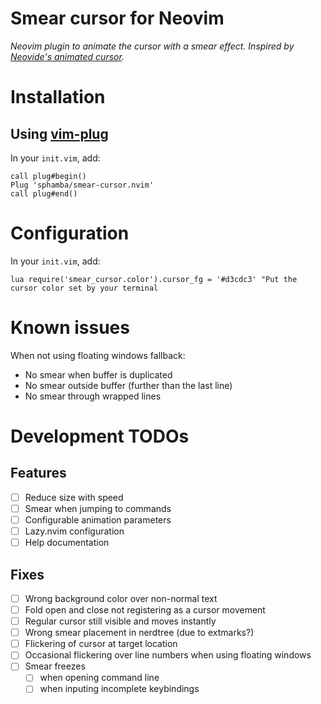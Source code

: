 # Smear cursor for Neovim

_Neovim plugin to animate the cursor with a smear effect. Inspired by [Neovide's animated cursor](https://neovide.dev/features.html#animated-cursor)._


# Installation

## Using [vim-plug](https://github.com/junegunn/vim-plug)

In your `init.vim`, add:

```vim
call plug#begin()
Plug 'sphamba/smear-cursor.nvim'
call plug#end()
```


# Configuration

In your `init.vim`, add:
```vim
lua require('smear_cursor.color').cursor_fg = '#d3cdc3' "Put the cursor color set by your terminal
```


# Known issues

When not using floating windows fallback:
- No smear when buffer is duplicated
- No smear outside buffer (further than the last line)
- No smear through wrapped lines


# Development TODOs

## Features

- [ ] Reduce size with speed
- [ ] Smear when jumping to commands
- [ ] Configurable animation parameters
- [ ] Lazy.nvim configuration
- [ ] Help documentation

## Fixes

- [ ] Wrong background color over non-normal text
- [ ] Fold open and close not registering as a cursor movement
- [ ] Regular cursor still visible and moves instantly
- [ ] Wrong smear placement in nerdtree (due to extmarks?)
- [ ] Flickering of cursor at target location
- [ ] Occasional flickering over line numbers when using floating windows
- [ ] Smear freezes
  - [ ] when opening command line
  - [ ] when inputing incomplete keybindings
